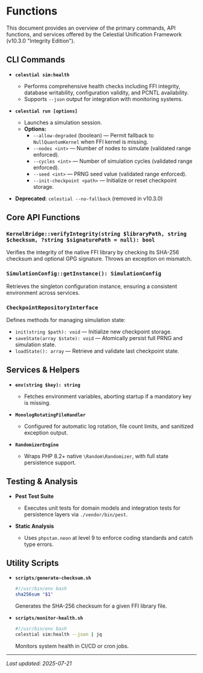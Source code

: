 # Functions

This document provides an overview of the primary commands, API functions, and services offered by the Celestial Unification Framework (v10.3.0 "Integrity Edition").

## CLI Commands

- **`celestial sim:health`**
  - Performs comprehensive health checks including FFI integrity, database writability, configuration validity, and PCNTL availability.
  - Supports `--json` output for integration with monitoring systems.

- **`celestial run [options]`**
  - Launches a simulation session.
  - **Options:**
    - `--allow-degraded` (boolean) — Permit fallback to `NullQuantumKernel` when FFI kernel is missing.
    - `--nodes <int>` — Number of nodes to simulate (validated range enforced).
    - `--cycles <int>` — Number of simulation cycles (validated range enforced).
    - `--seed <int>` — PRNG seed value (validated range enforced).
    - `--init-checkpoint <path>` — Initialize or reset checkpoint storage.

- **Deprecated**: `celestial --no-fallback` (removed in v10.3.0)

## Core API Functions

### `KernelBridge::verifyIntegrity(string $libraryPath, string $checksum, ?string $signaturePath = null): bool`
Verifies the integrity of the native FFI library by checking its SHA-256 checksum and optional GPG signature. Throws an exception on mismatch.

### `SimulationConfig::getInstance(): SimulationConfig`
Retrieves the singleton configuration instance, ensuring a consistent environment across services.

### `CheckpointRepositoryInterface`
Defines methods for managing simulation state:

- `init(string $path): void` — Initialize new checkpoint storage.
- `saveState(array $state): void` — Atomically persist full PRNG and simulation state.
- `loadState(): array` — Retrieve and validate last checkpoint state.

## Services & Helpers

- **`env(string $key): string`**
  - Fetches environment variables, aborting startup if a mandatory key is missing.

- **`MonologRotatingFileHandler`**
  - Configured for automatic log rotation, file count limits, and sanitized exception output.

- **`RandomizerEngine`**
  - Wraps PHP 8.2+ native `\Random\Randomizer`, with full state persistence support.

## Testing & Analysis

- **Pest Test Suite**
  - Executes unit tests for domain models and integration tests for persistence layers via `./vendor/bin/pest`.

- **Static Analysis**
  - Uses `phpstan.neon` at level 9 to enforce coding standards and catch type errors.

## Utility Scripts

- **`scripts/generate-checksum.sh`**
  ```bash
  #!/usr/bin/env bash
  sha256sum "$1"
  ```
  Generates the SHA-256 checksum for a given FFI library file.

- **`scripts/monitor-health.sh`**
  ```bash
  #!/usr/bin/env bash
  celestial sim:health --json | jq
  ```
  Monitors system health in CI/CD or cron jobs.

---
*Last updated: 2025-07-21*
